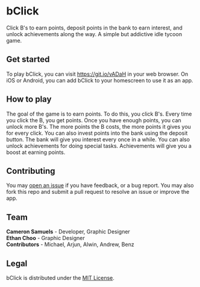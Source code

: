 # bClick
Click B's to earn points, deposit points in the bank to earn interest, and unlock achievements along the way.
A simple but addictive idle tycoon game.

## Get started
To play bClick, you can visit <https://git.io/vADaH> in your web browser.
On iOS or Android, you can add bClick to your homescreen to use it as an app.

## How to play
The goal of the game is to earn points. To do this, you click B's.
Every time you click the B, you get points.
Once you have enough points, you can unlock more B's.
The more points the B costs, the more points it gives you for every click.
You can also invest points into the bank using the deposit button.
The bank will give you interest every once in a while.
You can also unlock achievements for doing special tasks.
Achievements will give you a boost at earning points.

## Contributing
You may [open an issue](https://git.io/vdqtW) if you have feedback, or a bug report.
You may also fork this repo and submit a pull request to resolve an issue or improve the app.

## Team
**Cameron Samuels** - Developer, Graphic Designer
<br>**Ethan Choo** - Graphic Designer
<br>**Contributors** - Michael, Arjun, Alwin, Andrew, Benz

## Legal
bClick is distributed under the [MIT License](LICENSE).
